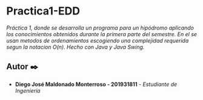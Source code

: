 # Practica1-EDD

_Práctica 1, donde se desarrolla un programa para un hipódromo aplicando los conocimientos obtenidos durante la primera parte del semestre._
_En el se usan metodos de ordenamientos escogiendo una complejidad requerida segun la notacion O(n)._
_Hecho con Java y Java Swing._

## Autor ✒️

* **Diego José Maldonado Monterroso - 201931811** - *Estudiante de Ingeniería*